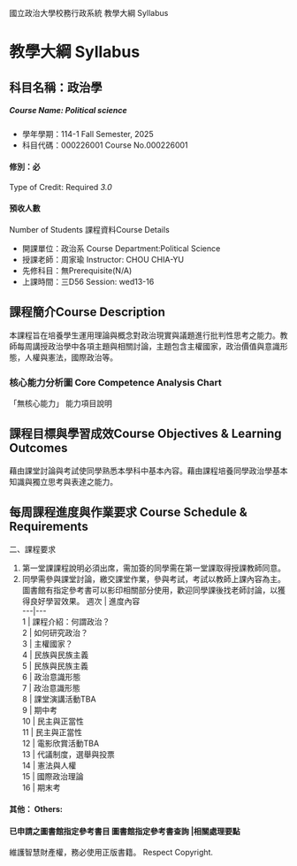 國立政治大學校務行政系統 教學大綱 Syllabus
# 教學大綱 Syllabus
##  科目名稱：政治學
#####  Course Name: Political science
  * 學年學期：114-1 Fall Semester, 2025 
  * 科目代碼：000226001 Course No.000226001
#### 修別：必
Type of Credit: Required 
_3.0_
#### 預收人數
Number of Students
課程資料Course Details
  * 開課單位：政治系 Course Department:Political Science 
  * 授課老師：周家瑜 Instructor: CHOU CHIA-YU 
  * 先修科目：無Prerequisite(N/A)
  * 上課時間：三D56 Session: wed13-16
##  課程簡介Course Description
本課程旨在培養學生運用理論與概念對政治現實與議題進行批判性思考之能力。教師每周講授政治學中各項主題與相關討論，主題包含主權國家，政治價值與意識形態，人權與憲法，國際政治等。
###  核心能力分析圖 Core Competence Analysis Chart
「無核心能力」 
能力項目說明
##  課程目標與學習成效Course Objectives & Learning Outcomes 
藉由課堂討論與考試使同學熟悉本學科中基本內容。藉由課程培養同學政治學基本知識與獨立思考與表達之能力。
##  每周課程進度與作業要求 Course Schedule & Requirements
二、課程要求
1. 第一堂課課程說明必須出席，需加簽的同學需在第一堂課取得授課教師同意。
2. 同學需參與課堂討論，繳交課堂作業，參與考試，考試以教師上課內容為主。圖書館有指定參考書可以影印相關部分使用，歡迎同學課後找老師討論，以獲得良好學習效果。
週次 |  進度內容  
---|---  
1 |  課程介紹：何謂政治？  
2 |  如何研究政治？  
3 |  主權國家？  
4 |  民族與民族主義  
5 |  民族與民族主義  
6 |  政治意識形態  
7 |  政治意識形態  
8 |  課堂演講活動TBA  
9 |  期中考  
10 |  民主與正當性  
11 |  民主與正當性  
12 |  電影欣賞活動TBA  
13 |  代議制度，選舉與投票  
14 |  憲法與人權  
15 |  國際政治理論  
16 |  期末考  
####  其他： Others:
####  已申請之圖書館指定參考書目  圖書館指定參考書查詢 |相關處理要點
維護智慧財產權，務必使用正版書籍。 Respect Copyright.